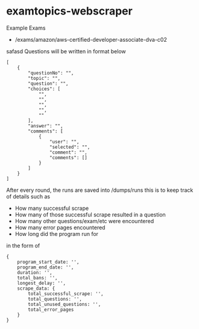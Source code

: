 ﻿# examtopics-webscraper


Example Exams
- /exams/amazon/aws-certified-developer-associate-dva-c02

safasd
Questions will be written in format below
```
[
    {
        "questionNo": "",
        "topic": "",
        "question": "",
        "choices": [
            "",
            "",
            "",
            "",
            ""
        ],
        "answer": "",
        "comments": [
            {
                "user": "",
                "selected": "",
                "comment": "",
                "comments": []
            }
        ]
    }
]
```


After every round, the runs are saved into /dumps/runs
this is to keep track of details such as
- How many successful scrape
- How many of those successful scrape resulted in a question
- How many other questions/exam/etc were encountered
- How many error pages encountered
- How long did the program run for


in the form of
```
{
    program_start_date: '',
    program_end_date: '',
    duration: '',
    total_bans: '',
    longest_delay: '',
    scrape_data: {
        total_successful_scrape: '',
        total_questions: '',
        total_unused_questions: '',
        total_error_pages
    }
}
```
